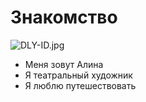 # Знакомство
![DLY-ID.jpg](https://im.wampi.ru/2022/12/20/DLY-ID.jpg)
* Меня зовут Алина
* Я театральный художник
* Я люблю путешествовать